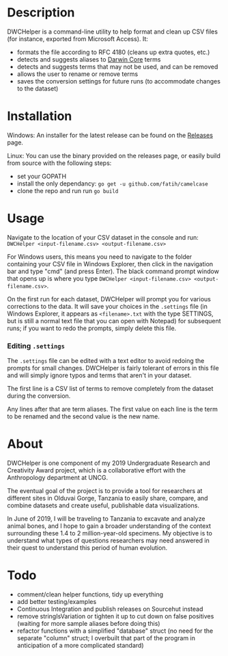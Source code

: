 # Description

DWCHelper is a command-line utility to help format and clean up CSV
files (for instance, exported from Microsoft Access). It:

- formats the file according to RFC 4180 (cleans up extra quotes,
  etc.)
- detects and suggests aliases to [Darwin Core](https://dwc.tdwg.org/)
  terms
- detects and suggests terms that may not be used, and can be removed
- allows the user to rename or remove terms
- saves the conversion settings for future runs (to accommodate
  changes to the dataset)
  
# Installation
Windows: An installer for the latest release can be found on the
[Releases](https://github.com/wrycode/DWCHelper/releases) page. 

Linux: You can use the binary provided on the releases page, or easily
build from source with the following steps:

- set your GOPATH
- install the only dependancy: `go get -u github.com/fatih/camelcase`
- clone the repo and run run `go build`

# Usage
Navigate to the location of your CSV dataset in the console and run: 
`DWCHelper <input-filename.csv> <output-filename.csv>`

For Windows users, this means you need to navigate to the folder
containing your CSV file in Windows Explorer, then click in the
navigation bar and type "cmd" (and press Enter). The black command
prompt window that opens up is where you type `DWCHelper
<input-filename.csv> <output-filename.csv>`.

On the first run for each dataset, DWCHelper will prompt you for
various corrections to the data. It will save your choices in the
`.settings` file (in Windows Explorer, it appears as `<filename>.txt`
with the type SETTINGS, but is still a normal text file that you can
open with Notepad) for subsequent runs; if you want to redo the
prompts, simply delete this file.

### Editing `.settings`
The `.settings` file can be edited with a text editor to avoid redoing
the prompts for small changes. DWCHelper is fairly tolerant of errors
in this file and will simply ignore typos and terms that aren't
in your dataset. 

The first line is a CSV list of terms to remove completely from the
dataset during the conversion. 

Any lines after that are term aliases. The first value on each line is
the term to be renamed and the second value is the new name.

# About

DWCHelper is one component of my 2019 Undergraduate Research and
Creativity Award project, which is a collaborative effort with the
Anthropology department at UNCG.

The eventual goal of the project is to provide a tool for researchers
at different sites in Olduvai Gorge, Tanzania to easily share,
compare, and combine datasets and create useful, publishable data
visualizations.

In June of 2019, I will be traveling to Tanzania to excavate and
analyze animal bones, and I hope to gain a broader understanding of
the context surrounding these 1.4 to 2 million-year-old specimens. My
objective is to understand what types of questions researchers may
need answered in their quest to understand this period of human
evolution. 

# Todo

- comment/clean helper functions, tidy up everything
- add better testing/examples
- Continuous Integration and publish releases on Sourcehut instead
- remove stringIsVariation or tighten it up to cut down on false
positives (waiting for more sample aliases before doing this)
- refactor functions with a simplified "database" struct (no need for
the separate "column" struct; I overbuilt that part of the program in
anticipation of a more complicated standard)
